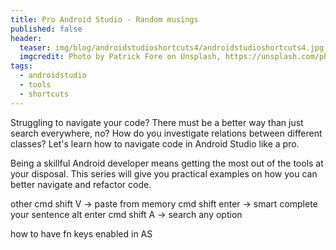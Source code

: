 ```yaml
---
title: Pro Android Studio - Random musings
published: false
header:
  teaser: img/blog/androidstudioshortcuts4/androidstudioshortcuts4.jpg
  imgcredit: Photo by Patrick Fore on Unsplash, https://unsplash.com/photos/YS_51ncQL5o, cropped
tags:
  - androidstudio
  - tools
  - shortcuts
---
```

Struggling to navigate your code? There must be a better way than just search everywhere, no? How do you investigate relations between different classes? Let's learn how to navigate code in Android Studio like a pro.

Being a skillful Android developer means getting the most out of the tools at your disposal. This series will give you practical examples on how you can better navigate and refactor code.



other
cmd shift V -> paste from memory
cmd shift enter -> smart complete your sentence
alt enter
cmd shift A -> search any option

how to have fn keys enabled in AS
